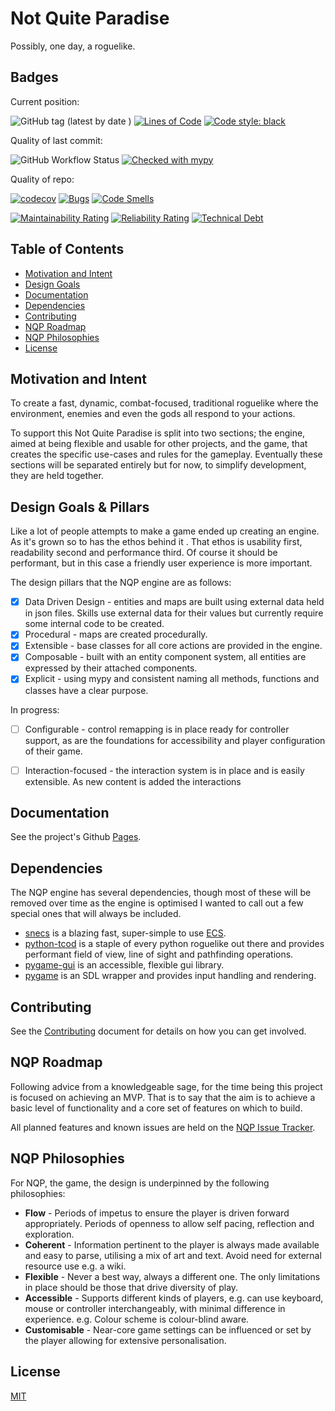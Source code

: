 
# Not Quite Paradise
Possibly, one day, a roguelike.

## Badges
Current position:

![GitHub tag (latest by date
  )](https://img.shields.io/github/v/tag/Snayff/notquiteparadise?label=version)
 [![Lines of Code](https://sonarcloud.io/api/project_badges/measure?project=Snayff_notquiteparadise&metric=ncloc)](https://sonarcloud.io/dashboard?id=Snayff_notquiteparadise)
 [![Code style: black](https://img.shields.io/badge/code%20style-black-000000.svg)](https://github.com/psf/black)

Quality of last commit:  

 ![GitHub
 Workflow Status](https://img.shields.io/github/workflow/status/Snayff/notquiteparadise/Not%20Quite%20Paradise) 
 [![Checked with mypy](http://www.mypy-lang.org/static/mypy_badge.svg)](http://mypy-lang.org/)
 
 
 Quality of repo:
 
[![codecov](https://codecov.io/gh/Snayff/notquiteparadise/branch/develop/graph/badge.svg?token=RDFQIMW3OC)](https://codecov.io/gh/Snayff/notquiteparadise/)
 [![Bugs](https://sonarcloud.io/api/project_badges/measure?project=Snayff_notquiteparadise&metric=bugs)](https://sonarcloud.io/dashboard?id=Snayff_notquiteparadise)
 [![Code Smells](https://sonarcloud.io/api/project_badges/measure?project=Snayff_notquiteparadise&metric=code_smells)](https://sonarcloud.io/dashboard?id=Snayff_notquiteparadise)
 
 [![Maintainability Rating](https://sonarcloud.io/api/project_badges/measure?project=Snayff_notquiteparadise&metric=sqale_rating)](https://sonarcloud.io/dashboard?id=Snayff_notquiteparadise)
 [![Reliability Rating](https://sonarcloud.io/api/project_badges/measure?project=Snayff_notquiteparadise&metric=reliability_rating)](https://sonarcloud.io/dashboard?id=Snayff_notquiteparadise)
  [![Technical Debt](https://sonarcloud.io/api/project_badges/measure?project=Snayff_notquiteparadise&metric=sqale_index)](https://sonarcloud.io/dashboard?id=Snayff_notquiteparadise)
  



## Table of Contents
- [Motivation and Intent](#motivation-and-intent)
- [Design Goals](#design-goals-&-pillars)
- [Documentation](#documentation)
- [Dependencies](#dependencies)
- [Contributing](#contributing)
- [NQP Roadmap](#nqp-roadmap)
- [NQP Philosophies](#nqp-philosophies)
- [License](#license)

## Motivation and Intent
To create a fast, dynamic, combat-focused, traditional roguelike where the environment, enemies and even the
 gods all respond to your actions. 
 
 To support this Not Quite Paradise is split into two sections; the engine, aimed at
  being flexible and usable for other projects, and the game, that creates the specific use-cases and rules for the
   gameplay. Eventually these sections will be separated entirely but for now, to simplify development, they are held
    together.

## Design Goals & Pillars
Like a lot of people attempts to make a game ended up creating an engine. As it's grown so to has the ethos behind it
. That ethos is usability first, readability second and performance third. Of course it should be performant, but in
 this case a friendly user experience is more important.   

The design pillars that the NQP engine are as follows:
* [x] Data Driven Design - entities and maps are built using external data held in json files. Skills use external
 data for their values but currently require some internal code to be created. 
* [x] Procedural -  maps are created procedurally.
* [x] Extensible - base classes for all core actions are provided in the engine.
* [x] Composable - built with an entity component system, all entities are expressed by their attached components.
* [x] Explicit - using mypy and consistent naming all methods, functions and classes have a clear purpose.

In progress:
* [ ] Configurable - control remapping is in place ready for controller support, as are the foundations for
 accessibility and player configuration of their game. 
* [ ] Interaction-focused - the interaction system is in place and is easily extensible. As new content is added the interactions  
 

## Documentation
See the project's Github [Pages].

[Pages]: https://snayff.github.io/notquiteparadise/

## Dependencies
The NQP engine has several dependencies, though most of these will be removed over time as the engine is optimised I
 wanted to call out a few special ones that will always be included.
 
 * [snecs] is a blazing fast, super-simple to use [ECS].
 * [python-tcod] is a staple of every python roguelike out there and provides performant field of view, line of sight
  and
  pathfinding operations.
 * [pygame-gui] is an accessible, flexible gui library.
 * [pygame] is an SDL wrapper and provides input handling and rendering.
 
 [snecs]: https://snecs.slavfox.space/
 [ECS]: https://snecs.slavfox.space/ecs/
 [python-tcod]: https://python-tcod.readthedocs.io/en/latest/index.html
 [pygame-gui]: https://pygame-gui.readthedocs.io/en/latest/index.html
 [pygame]: https://www.pygame.org/docs/
 

## Contributing
See the [Contributing] document for details on how you can get involved.

[Contributing]: CONTRIBUTING.md

## NQP Roadmap
Following advice from a knowledgeable sage, for the time being this project is focused on achieving an MVP. That is
 to say that the aim is to achieve a basic level of functionality and a core set of features on which to build.

All planned features and known issues are held on the [NQP Issue Tracker]. 

[NQP Issue Tracker]: https://nqp.myjetbrains.com/youtrack/issues

## NQP Philosophies 
For NQP, the game, the design is underpinned by the following philosophies:
* **Flow** - Periods of impetus to ensure the player is driven forward appropriately. Periods of openness to allow self
 pacing, reflection and exploration.
* **Coherent** - Information pertinent to the player is always made available and easy to parse, utilising a mix of
 art and text. Avoid need for external resource use e.g. a wiki.
* **Flexible**  - Never a best way, always a different one. The only limitations in place should be those that drive
 diversity of play.
* **Accessible** - Supports different kinds of players, e.g. can use keyboard, mouse or controller interchangeably, with
 minimal
 difference in experience. e.g. Colour scheme is colour-blind aware.
* **Customisable** - Near-core game settings can be influenced or set by the player allowing for extensive
 personalisation.

## License
[MIT](https://tldrlegal.com/license/mit-license)
